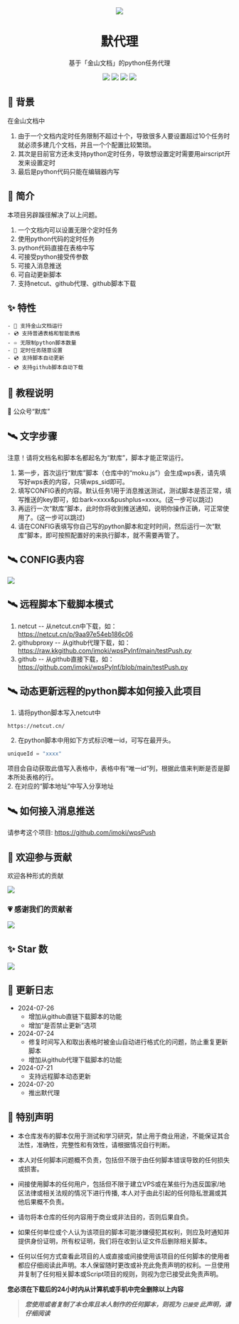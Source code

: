 <div align="center">
    <img src="https://socialify.git.ci/imoki/wpsPyInf/image?description=1&font=Rokkitt&forks=1&issues=1&language=1&owner=1&pattern=Circuit%20Board&pulls=1&stargazers=1&theme=Dark">
<h1>默代理</h1>
基于「金山文档」的python任务代理

<div id="shield">

[![][github-stars-shield]][github-stars-link]
[![][github-forks-shield]][github-forks-link]
[![][github-issues-shield]][github-issues-link]
[![][github-contributors-shield]][github-contributors-link]

<!-- SHIELD GROUP -->
</div>
</div>

## 👑 背景
在金山文档中  
1. 由于一个文档内定时任务限制不超过十个，导致很多人要设置超过10个任务时就必须多建几个文档，并且一个个配置比较繁琐。  
2. 其次是目前官方还未支持python定时任务，导致想设置定时需要用airscript开发来设置定时  
3. 最后是python代码只能在编辑器内写  

## 🎊 简介
本项目另辟蹊径解决了以上问题。  
1. 一个文档内可以设置无限个定时任务
2. 使用python代码的定时任务
3. python代码直接在表格中写
4. 可接受python接受传参数
5. 可接入消息推送
6. 可自动更新脚本
7. 支持netcut、github代理、github脚本下载

## ✨ 特性
    - 📀 支持金山文档运行
    - 💿 支持普通表格和智能表格
    - ♾️ 无限制python脚本数量
    - 💽 定时任务随意设置
    - 💿 支持脚本自动更新
    - 💿 支持github脚本自动下载
    
## 🍨 教程说明
💬 公众号“默库”

## 🛰️ 文字步骤
注意！请将文档名和脚本名都起名为“默库”，脚本才能正常运行。  
1. 第一步，首次运行“默库”脚本（仓库中的“moku.js”）会生成wps表，请先填写好wps表的内容，只填wps_sid即可。
2. 填写CONFIG表的内容。默认任务1用于消息推送测试，测试脚本是否正常，填写推送的key即可，如:bark=xxxx&pushplus=xxxx。(这一步可以跳过)
3. 再运行一次“默库”脚本，此时你将收到推送通知，说明你操作正确，可正常使用了。(这一步可以跳过)
4. 请在CONFIG表填写你自己写的python脚本和定时时间，然后运行一次“默库”脚本，即可按照配置好的来执行脚本，就不需要再管了。

## 🛰️ CONFIG表内容
![](https://s3.bmp.ovh/imgs/2024/07/26/d4f569687ade2c29.png)

## 🛰️ 远程脚本下载脚本模式
1. netcut   --  从netcut.cn中下载，如：https://netcut.cn/p/9aa97e54eb186c06
2. githubproxy  --  从github代理下载，如：https://raw.kkgithub.com/imoki/wpsPyInf/main/testPush.py
3. github   --  从github直接下载，如：https://github.com/imoki/wpsPyInf/blob/main/testPush.py

## 🛰️ 动态更新远程的python脚本如何接入此项目
1. 请将python脚本写入netcut中
```
https://netcut.cn/
```  
2. 在python脚本中用如下方式标识唯一id，可写在最开头。  
```python
uniqueId = "xxxx"
```  
项目会自动获取此值写入表格中，表格中有“唯一id”列，根据此值来判断是否是脚本所处表格的行。   
2. 在对应的“脚本地址”中写入分享地址  

## 🛰️ 如何接入消息推送
请参考这个项目: https://github.com/imoki/wpsPush  

## 🤝 欢迎参与贡献
欢迎各种形式的贡献

[![][pr-welcome-shield]][pr-welcome-link]

### 💗 感谢我们的贡献者
[![][github-contrib-shield]][github-contrib-link]


## ✨ Star 数

[![][starchart-shield]][starchart-link]

## 📝 更新日志 
- 2024-07-26
    * 增加从github直链下载脚本的功能
    * 增加“是否禁止更新”选项
- 2024-07-24
    * 修复时间写入和取出表格时被金山自动进行格式化的问题，防止重复更新脚本
    * 增加从github代理下载脚本的功能
- 2024-07-21
    * 支持远程脚本动态更新
- 2024-07-20
    * 推出默代理

## 📌 特别声明

- 本仓库发布的脚本仅用于测试和学习研究，禁止用于商业用途，不能保证其合法性，准确性，完整性和有效性，请根据情况自行判断。

- 本人对任何脚本问题概不负责，包括但不限于由任何脚本错误导致的任何损失或损害。

- 间接使用脚本的任何用户，包括但不限于建立VPS或在某些行为违反国家/地区法律或相关法规的情况下进行传播, 本人对于由此引起的任何隐私泄漏或其他后果概不负责。

- 请勿将本仓库的任何内容用于商业或非法目的，否则后果自负。

- 如果任何单位或个人认为该项目的脚本可能涉嫌侵犯其权利，则应及时通知并提供身份证明，所有权证明，我们将在收到认证文件后删除相关脚本。

- 任何以任何方式查看此项目的人或直接或间接使用该项目的任何脚本的使用者都应仔细阅读此声明。本人保留随时更改或补充此免责声明的权利。一旦使用并复制了任何相关脚本或Script项目的规则，则视为您已接受此免责声明。

**您必须在下载后的24小时内从计算机或手机中完全删除以上内容**

> ***您使用或者复制了本仓库且本人制作的任何脚本，则视为 `已接受` 此声明，请仔细阅读***

<!-- LINK GROUP -->
[github-codespace-link]: https://codespaces.new/imoki/wpsPyInf
[github-codespace-shield]: https://github.com/imoki/wpsPyInf/blob/main/images/codespaces.png?raw=true
[github-contributors-link]: https://github.com/imoki/wpsPyInf/graphs/contributors
[github-contributors-shield]: https://img.shields.io/github/contributors/imoki/wpsPyInf?color=c4f042&labelColor=black&style=flat-square
[github-forks-link]: https://github.com/imoki/wpsPyInf/network/members
[github-forks-shield]: https://img.shields.io/github/forks/imoki/wpsPyInf?color=8ae8ff&labelColor=black&style=flat-square
[github-issues-link]: https://github.com/imoki/wpsPyInf/issues
[github-issues-shield]: https://img.shields.io/github/issues/imoki/wpsPyInf?color=ff80eb&labelColor=black&style=flat-square
[github-stars-link]: https://github.com/imoki/wpsPyInf/stargazers
[github-stars-shield]: https://img.shields.io/github/stars/imoki/wpsPyInf?color=ffcb47&labelColor=black&style=flat-square
[github-releases-link]: https://github.com/imoki/wpsPyInf/releases
[github-releases-shield]: https://img.shields.io/github/v/release/imoki/wpsPyInf?labelColor=black&style=flat-square
[github-release-date-link]: https://github.com/imoki/wpsPyInf/releases
[github-release-date-shield]: https://img.shields.io/github/release-date/imoki/wpsPyInf?labelColor=black&style=flat-square
[pr-welcome-link]: https://github.com/imoki/wpsPyInf/pulls
[pr-welcome-shield]: https://img.shields.io/badge/🤯_pr_welcome-%E2%86%92-ffcb47?labelColor=black&style=for-the-badge
[github-contrib-link]: https://github.com/imoki/wpsPyInf/graphs/contributors
[github-contrib-shield]: https://contrib.rocks/image?repo=imoki%2Fsign_script
[docker-pull-shield]: https://img.shields.io/docker/pulls/imoki/wpsPyInf?labelColor=black&style=flat-square
[docker-pull-link]: https://hub.docker.com/repository/docker/imoki/wpsPyInf
[docker-size-shield]: https://img.shields.io/docker/image-size/imoki/wpsPyInf?labelColor=black&style=flat-square
[docker-size-link]: https://hub.docker.com/repository/docker/imoki/wpsPyInf
[docker-stars-shield]: https://img.shields.io/docker/stars/imoki/wpsPyInf?labelColor=black&style=flat-square
[docker-stars-link]: https://hub.docker.com/repository/docker/imoki/wpsPyInf
[starchart-shield]: https://api.star-history.com/svg?repos=imoki/wpsPyInf&type=Date
[starchart-link]: https://api.star-history.com/svg?repos=imoki/wpsPyInf&type=Date

